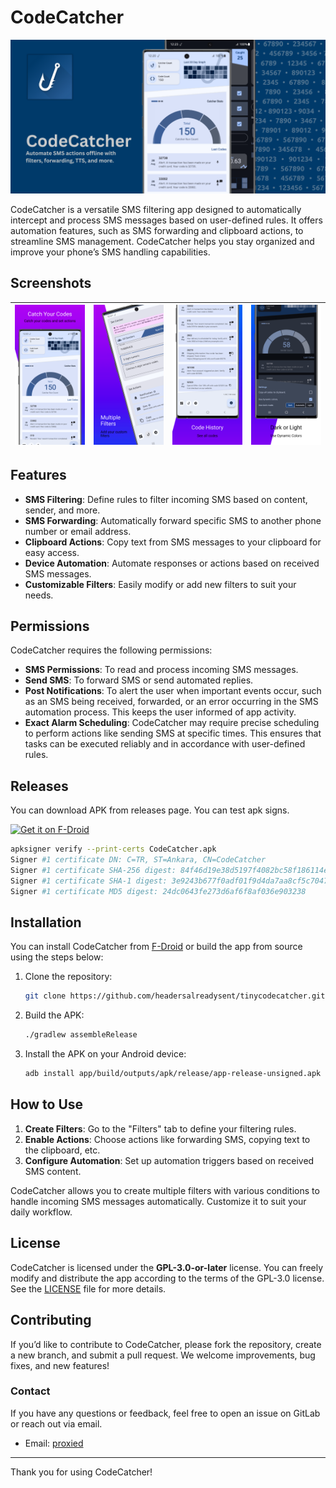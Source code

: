 # CodeCatcher
<center>
  
![App Icon](metadata/en-US/images/featureGraphic.png)

</center>

CodeCatcher is a versatile SMS filtering app designed to automatically intercept and process SMS messages based on user-defined rules. It offers automation features, such as SMS forwarding and clipboard actions, to streamline SMS management. CodeCatcher helps you stay organized and improve your phone’s SMS handling capabilities.

## Screenshots


| ![Screenshot 1](metadata/en-US/images/phoneScreenshots/1.png) | ![Screenshot 2](metadata/en-US/images/phoneScreenshots/2.png) | ![Screenshot 3](metadata/en-US/images/phoneScreenshots/3.png) | ![Screenshot 4](metadata/en-US/images/phoneScreenshots/4.png) |
|--------------------------------------------------------------|--------------------------------------------------------------|--------------------------------------------------------------|--------------------------------------------------------------|

## Features

- **SMS Filtering**: Define rules to filter incoming SMS based on content, sender, and more.
- **SMS Forwarding**: Automatically forward specific SMS to another phone number or email address.
- **Clipboard Actions**: Copy text from SMS messages to your clipboard for easy access.
- **Device Automation**: Automate responses or actions based on received SMS messages.
- **Customizable Filters**: Easily modify or add new filters to suit your needs.

## Permissions

CodeCatcher requires the following permissions:

- **SMS Permissions**: To read and process incoming SMS messages.
- **Send SMS**: To forward SMS or send automated replies.
- **Post Notifications**: To alert the user when important events occur, such as an SMS being received, forwarded, or an error occurring in the SMS automation process. This keeps the user informed of app activity.
- **Exact Alarm Scheduling**: CodeCatcher may require precise scheduling to perform actions like sending SMS at specific times. This ensures that tasks can be executed reliably and in accordance with user-defined rules.

## Releases

You can download APK from releases page. You can test apk signs.

[<img src="https://f-droid.org/badge/get-it-on.png" alt="Get it on F-Droid" height="80">](https://f-droid.org/packages/co.ec.cnsyn.codecatcher)

```bash
apksigner verify --print-certs CodeCatcher.apk 
Signer #1 certificate DN: C=TR, ST=Ankara, CN=CodeCatcher
Signer #1 certificate SHA-256 digest: 84f46d19e38d5197f4082bc58f186114efe8799d3ebe31f6e9b094d0b6195e55
Signer #1 certificate SHA-1 digest: 3e9243b677f0adf01f9d4da7aa8cf5c704793b74
Signer #1 certificate MD5 digest: 24dc0643fe273d6af6f8af036e903238

```

## Installation

You can install CodeCatcher from [F-Droid](https://f-droid.org/) or build the app from source using the steps below:

1. Clone the repository:
   ```bash
   git clone https://github.com/headersalreadysent/tinycodecatcher.git
   ```

2. Build the APK:
   ```bash
   ./gradlew assembleRelease
   ```

3. Install the APK on your Android device:
   ```bash
   adb install app/build/outputs/apk/release/app-release-unsigned.apk
   ```

## How to Use

1. **Create Filters**: Go to the "Filters" tab to define your filtering rules.
2. **Enable Actions**: Choose actions like forwarding SMS, copying text to the clipboard, etc.
3. **Configure Automation**: Set up automation triggers based on received SMS content.

CodeCatcher allows you to create multiple filters with various conditions to handle incoming SMS messages automatically. Customize it to suit your daily workflow.


## License

CodeCatcher is licensed under the **GPL-3.0-or-later** license. You can freely modify and distribute the app according to the terms of the GPL-3.0 license. See the [LICENSE](LICENSE) file for more details.

## Contributing

If you’d like to contribute to CodeCatcher, please fork the repository, create a new branch, and submit a pull request. We welcome improvements, bug fixes, and new features!

### Contact

If you have any questions or feedback, feel free to open an issue on GitLab or reach out via email.

- Email: [proxied](mailto:code-catcher-translate@proxiedmail.com)

---

Thank you for using CodeCatcher!
